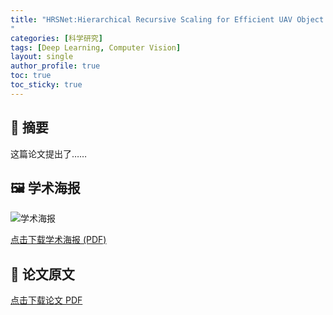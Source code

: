 ```yaml
---
title: "HRSNet:Hierarchical Recursive Scaling for Efficient UAV Object Detection
"
categories: [科学研究]
tags: [Deep Learning, Computer Vision]
layout: single
author_profile: true
toc: true
toc_sticky: true
---
```


## 📄 摘要
这篇论文提出了……

## 🖼 学术海报
![学术海报](/assets/poster.png)

[点击下载学术海报 (PDF)](/assets/poster.pdf)

## 📕 论文原文
[点击下载论文 PDF](/assets/paper.pdf)

